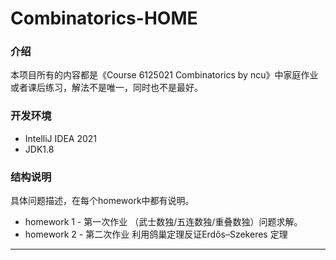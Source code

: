 # Combinatorics-HOME
### 介绍

本项目所有的内容都是《Course 6125021 Combinatorics by ncu》中家庭作业或者课后练习，解法不是唯一，同时也不是最好。

### 开发环境

- IntelliJ IDEA 2021
- JDK1.8

### 结构说明

具体问题描述，在每个homework中都有说明。

- homework 1 - 第一次作业 （武士数独/五连数独/重叠数独）问题求解。
- homework 2 - 第二次作业 利用鸽巢定理反证Erdős–Szekeres 定理
--------

